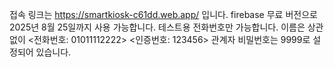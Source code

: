 접속 링크는
https://smartkiosk-c61dd.web.app/
입니다.
firebase 무료 버전으로 2025년 8월 25일까지 사용 가능합니다.
테스트용 전화번호만 가능합니다.
이름은 상관없이
<전화번호: 01011112222>
<인증번호: 123456>
관계자 비밀번호는 9999로 설정되어 있습니다.
